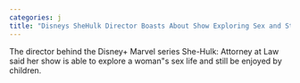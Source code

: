 ```yaml
---
categories: j
title: "Disneys SheHulk Director Boasts About Show Exploring Sex and Still Being Enjoyed by Children"
---
```

The director behind the Disney+ Marvel series She-Hulk: Attorney at Law said her show is able to explore a woman"s sex life and still be enjoyed by children.